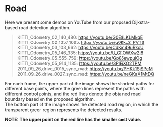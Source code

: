 # Road
Here we present some demos on YouTube from our proposed Dijkstra-based road detection algorithm.

>KITTI_Odometry_02_140_480: https://youtu.be/G0E8LKLMkqE \
  KITTI_Odometry_02_1357_1695: https://youtu.be/q0Kkc2_PVT8 \
  KITTI_Odometry_03_103_662: https://youtu.be/CdKm49uRkcU \
  KITTI_Odometry_05_146_335: https://youtu.be/U_GROWXw2I8 \
  KITTI_Odometry_05_555_759: https://youtu.be/Gp85ewpuiOg \
  KITTI_Odometry_05_914_1135: https://youtu.be/3PIEjXO2TPM \
  2011_09_26_drive_0015_sync_road: https://youtu.be/PHKk1SjSPcM \
  2011_09_26_drive_0027_sync_road: https://youtu.be/neGKaX1MtDQ 
  
 For each frame, the upper part of the image shows the shortest paths for different base points, where the green lines represent the paths with different control points, and the red lines denote the obtained road boundary based on the proposed algorithm.\
 The bottom part of the image shows the detected road region, in which the transparent green region represents the detected results.
  
**NOTE: The upper point on the red line has the smaller cost value.**

